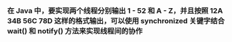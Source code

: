### 在 Java 中，要实现两个线程分别输出 1 - 52 和 A - Z，并且按照 12A 34B 56C 78D 这样的格式输出，可以使用 synchronized 关键字结合 wait() 和 notify() 方法来实现线程间的协作